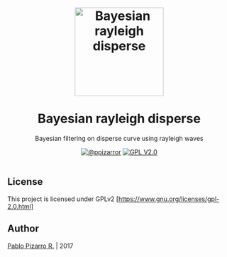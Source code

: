 <h1 align="center">
  <img alt="Bayesian rayleigh disperse" src="http://ppizarror.com/resources/other/matlab.png" width="200px" height="200px" />
  <br /><br />
  Bayesian rayleigh disperse</h1>
<p align="center">Bayesian filtering on disperse curve using rayleigh waves</p>
<div align="center"><a href="http://ppizarror.com"><img alt="@ppizarror" src="http://ppizarror.com/badges/author.svg" /></a>
<a href="https://www.gnu.org/licenses/old-licenses/gpl-2.0.html"><img alt="GPL V2.0" src="http://ppizarror.com/badges/licensegpl2.svg" /></a>
</div><br />

## License
This project is licensed under GPLv2 [https://www.gnu.org/licenses/gpl-2.0.html]

## Author
<a href="http://ppizarror.com" title="ppizarror">Pablo Pizarro R.</a> | 2017
